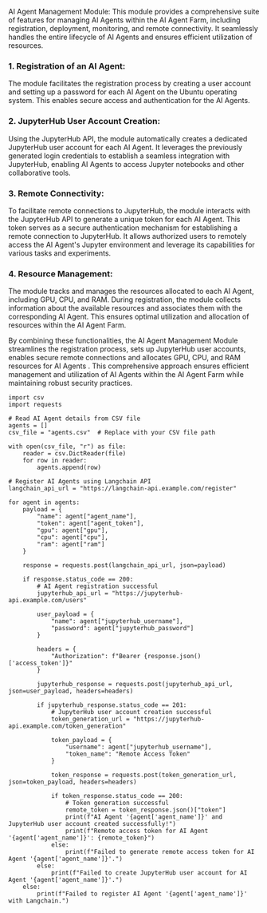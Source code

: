 AI Agent Management Module: This module provides a comprehensive suite of features for managing AI Agents within the AI Agent Farm, including registration, deployment, monitoring, and remote connectivity. It seamlessly handles the entire lifecycle of AI Agents and ensures efficient utilization of resources.

### 1. Registration of an AI Agent:
The module facilitates the registration process by creating a user account and setting up a password for each AI Agent on the Ubuntu operating system. This enables secure access and authentication for the AI Agents.

### 2. JupyterHub User Account Creation:
Using the JupyterHub API, the module automatically creates a dedicated JupyterHub user account for each AI Agent. It leverages the previously generated login credentials to establish a seamless integration with JupyterHub, enabling AI Agents to access Jupyter notebooks and other collaborative tools.

### 3. Remote Connectivity:
To facilitate remote connections to JupyterHub, the module interacts with the JupyterHub API to generate a unique token for each AI Agent. This token serves as a secure authentication mechanism for establishing a remote connection to JupyterHub. It allows authorized users to remotely access the AI Agent's Jupyter environment and leverage its capabilities for various tasks and experiments.

### 4. Resource Management:
The module tracks and manages the resources allocated to each AI Agent, including GPU, CPU, and RAM. During registration, the module collects information about the available resources and associates them with the corresponding AI Agent. This ensures optimal utilization and allocation of resources within the AI Agent Farm.

By combining these functionalities, the AI Agent Management Module streamlines the registration process, sets up JupyterHub user accounts, enables secure remote connections and allocates GPU, CPU, and RAM resources for AI Agents . This comprehensive approach ensures efficient management and utilization of AI Agents within the AI Agent Farm while maintaining robust security practices.



```
import csv
import requests

# Read AI Agent details from CSV file
agents = []
csv_file = "agents.csv"  # Replace with your CSV file path

with open(csv_file, "r") as file:
    reader = csv.DictReader(file)
    for row in reader:
        agents.append(row)

# Register AI Agents using Langchain API
langchain_api_url = "https://langchain-api.example.com/register"

for agent in agents:
    payload = {
        "name": agent["agent_name"],
        "token": agent["agent_token"],
        "gpu": agent["gpu"],
        "cpu": agent["cpu"],
        "ram": agent["ram"]
    }

    response = requests.post(langchain_api_url, json=payload)

    if response.status_code == 200:
        # AI Agent registration successful
        jupyterhub_api_url = "https://jupyterhub-api.example.com/users"

        user_payload = {
            "name": agent["jupyterhub_username"],
            "password": agent["jupyterhub_password"]
        }

        headers = {
            "Authorization": f"Bearer {response.json()['access_token']}"
        }

        jupyterhub_response = requests.post(jupyterhub_api_url, json=user_payload, headers=headers)

        if jupyterhub_response.status_code == 201:
            # JupyterHub user account creation successful
            token_generation_url = "https://jupyterhub-api.example.com/token_generation"

            token_payload = {
                "username": agent["jupyterhub_username"],
                "token_name": "Remote Access Token"
            }

            token_response = requests.post(token_generation_url, json=token_payload, headers=headers)

            if token_response.status_code == 200:
                # Token generation successful
                remote_token = token_response.json()["token"]
                print(f"AI Agent '{agent['agent_name']}' and JupyterHub user account created successfully!")
                print(f"Remote access token for AI Agent '{agent['agent_name']}': {remote_token}")
            else:
                print(f"Failed to generate remote access token for AI Agent '{agent['agent_name']}'.")
        else:
            print(f"Failed to create JupyterHub user account for AI Agent '{agent['agent_name']}'.")
    else:
        print(f"Failed to register AI Agent '{agent['agent_name']}' with Langchain.")


```